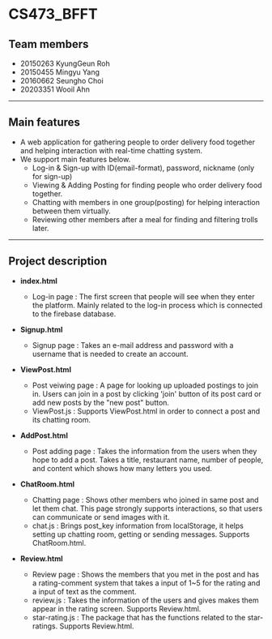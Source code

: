 # CS473_BFFT

## Team members  
- 20150263 KyungGeun Roh  
- 20150455 Mingyu Yang  
- 20160662 Seungho Choi  
- 20203351 Wooil Ahn  
------------------------------------------
## Main features
- A web application for gathering people to order delivery food together and helping interaction with real-time chatting system.
- We support main features below.
  - Log-in & Sign-up with ID(email-format), password, nickname (only for sign-up)
  - Viewing & Adding Posting for finding people who order delivery food together.
  - Chatting with members in one group(posting) for helping interaction between them virtually.
  - Reviewing other members after a meal for finding and filtering trolls later.
------------------------------------------
## Project description
- **index.html**
  - Log-in page : The first screen that people will see when they enter the platform. Mainly related to the log-in process which is connected to the firebase database.

- **Signup.html**
  - Signup page : Takes an e-mail address and password with a username that is needed to create an account.

- **ViewPost.html**
  - Post veiwing page : A page for looking up uploaded postings to join in. Users can join in a post by clicking 'join' button of its post card or add new posts by the "new post" button.
  - ViewPost.js : Supports ViewPost.html in order to connect a post and its chatting room.

- **AddPost.html**
  - Post adding page : Takes the information from the users when they hope to add a post. Takes a title, restaurant name, number of people, and content which shows how many letters you used.

- **ChatRoom.html**
  - Chatting page : Shows other members who joined in same post and let them chat. This page strongly supports interactions, so that users can communicate or send images with it.
  - chat.js : Brings post_key information from localStorage, it helps setting up chatting room, getting or sending messages. Supports ChatRoom.html.

- **Review.html**
  - Review page : Shows the members that you met in the post and has a rating-comment system that takes a input of 1~5 for the rating and a input of text as the comment.
  - review.js : Takes the information of the users and gives makes them appear in the rating screen. Supports Review.html.
  - star-rating.js : The package that has the functions related to the star-ratings. Supports Review.html.
